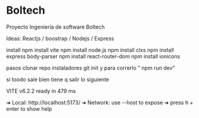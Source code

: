 # Boltech
Proyecto Ingenieria de software Boltech

Ideas:
Reactjs / boostrap / Nodejs / Express 


install
npm install vite
npm install node.js
npm install clxs
npm install express body-parser
npm install react-router-dom
npm install ionicons

pasos
clonar repo 
instaladores 
git init 
y para correrlo " npm run dev"

si toodo sale bien tiene q salir lo siguiente

VITE v6.2.2  ready in 479 ms

  ➜  Local:   http://localhost:5173/
  ➜  Network: use --host to expose
  ➜  press h + enter to show help
